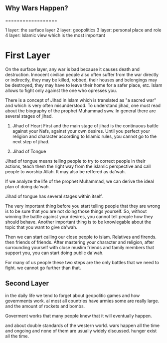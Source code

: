 

## Why Wars Happen?
==================
<style>
  code {
    white-space : pre-wrap !important;
    word-break: break-word;
  }
</style>


1 layer: the surface layer
2 layer: geopolitics
3 layer: personal place and role
4 layer: Islamic view which is the most important

# First Layer

On the surface layer, any war is bad because it causes death and destruction. Innocent civilian people also often suffer from the war directly or indirectly, they may be killed, robbed, their houses and belongings may be destroyed, they may have to leave their home for a safer place, etc.
Islam allows to fight only against the one who opresses you.

There is a concept of Jihad in Islam which is translated as "a sacred war" and which is very often misunderstood. To understand jihad, one must read about the biography of the prophet Muhammad sww. 
In general there are several stages of jihad.

1. Jihad of Heart
First and the main stage of jihad is the continuous battle against your Nafs, against your own desires. Until you perfect your religion and character according to Islamic rules, you cannot go to the next step of jihad.

2. Jihad of Tongue

Jihad of tongue means telling people to try to correct people in their actions, teach them the right way from the islamic perspective and call people to worship Allah. It may also be reffered as da'wah.

If we analyze the life of the prophet Muhammad, we can derive the ideal plan of doing da'wah. 

Jihad of tongue has several stages within itself.

The very important thing before you start telling people that they are wrong is to be sure that you are not doing those things yourself. So, without winning the battle against your desires, you cannot tell people how they should behave.
Another important thing is to be knowlegable about the topic that you want to give da'wah. 

Then we can start calling our close people to islam. Relatives and firends. then friends of friends.
After mastering your character and religion, after surrounding yourself with close muslim friends and family members that support you, you can start doing public  da'wah.

For many of us people these two steps are the only battles that we need to fight. we cannot go further than that.


## Second Layer

in the daily life we tend to forget about geopolitic games and how governments work. al most all countries have armies some are really large. and the amount of rockets and bombs. 

Goverment works that
many people knew that it will eventually happen.

and about double standards of the western world.
wars happen all the time and ongoing and none of them are usually widely discussed. 
hunger exist all the time.
